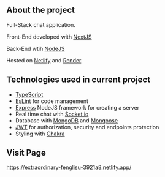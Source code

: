 ## About the project

Full-Stack chat application.

Front-End developed with [NextJS](https://nextjs.org/docs)

Back-End wtih [NodeJS](https://nodejs.org/)

Hosted on [Netlify](https://www.netlify.com) and [Render](https://render.com/)

## Technologies used in current project

- [TypeScript](https://www.typescriptlang.org/)
- [EsLint](https://eslint.org/) for code management
- [Express](https://expressjs.com/) NodeJS framework for creating a server
- Real time chat with [Socket io](https://socket.io/)
- Database with [MongoDB](https://www.mongodb.com) and [Mongoose](https://mongoosejs.com/)
- [JWT](https://jwt.io/) for authorization, security and endpoints protection
- Styling with [Chakra](https://chakra-ui.com/)

## Visit Page

https://extraordinary-fenglisu-3921a8.netlify.app/